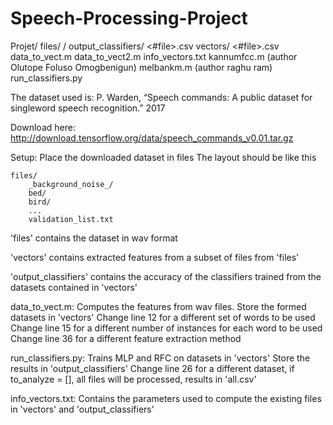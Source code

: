 # Speech-Processing-Project

Projet/
	files/
		<word>/
			<wavefiles>
	output_classifiers/
		<#file>.csv
	vectors/
		<#file>.csv
	data_to_vect.m
	data_to_vect2.m
	info_vectors.txt
	kannumfcc.m (author Olutope Foluso Omogbenigun)
	melbankm.m (author raghu ram)
	run_classifiers.py


The dataset used is:
P. Warden, “Speech commands: A public dataset for singleword
speech recognition.” 2017

Download here:
http://download.tensorflow.org/data/speech_commands_v0.01.tar.gz

Setup:
	Place the downloaded dataset in files
	The layout should be like this

	files/
		_background_noise_/
		bed/
		bird/
		...
		validation_list.txt

'files' contains the dataset in wav format

'vectors' contains extracted features from a subset of files from 'files'

'output_classifiers' contains the accuracy of the classifiers trained
from the datasets contained in 'vectors'

data_to_vect.m:
	Computes the features from wav files.
	Store the formed datasets in 'vectors'
	Change line 12 for a different set of words to be used
	Change line 15 for a different number of instances for each word to be used
	Change line 36 for a different feature extraction method

run_classifiers.py:
	Trains MLP and RFC on datasets in 'vectors' 
	Store the results in 'output_classifiers' 
	Change line 26 for a different dataset, 
		if to_analyze = [], all files will be processed, results in 'all.csv'

info_vectors.txt:
	Contains the parameters used to compute the existing files in 'vectors' and 'output_classifiers'
